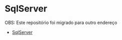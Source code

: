 # SqlServer

OBS: Este repositório foi migrado para outro endereço

- [SqlServer](https://github.com/pauloanalista/SqlServer)
